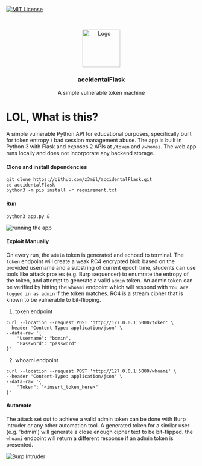 [![MIT License][license-shield]][license-url]

<!-- PROJECT LOGO -->
<br />
<p align="center">
  <a href="https://github.com/threatact0r/accidentalFlask">
    <img src="images/logo.png" alt="Logo" width="100" height="100">
  </a>

  <h3 align="center">accidentalFlask</h3>

  <p align="center">
    A simple vulnerable token machine
    <br />
  </p>
</p>

# LOL, What is this?
A simple vulnerable Python API for educational purposes, specifically built for token entropy / bad session management abuse. The app is built in Python 3 with Flask and exposes 2 APIs at ```/token``` and ```/whomai```. The web app runs locally and does not incorporate any backend storage.

#### Clone and install dependencies
``` 
git clone https://github.com/z3mil/accidentalFlask.git
cd accidentalFlask
python3 -m pip install -r requirement.txt
```

#### Run 
``` python3 app.py & ```

![running the app][screenshot1]

#### Exploit Manually
On every run, the ```admin``` token is generated and echoed to terminal. The ```token``` endpoint will create a weak RC4 encrypted blob based on the provided username and a substring of current epoch time, students can use tools like attack proxies (e.g. Burp sequencer) to enumrate the entropy of the token, and attempt to generate a valid ```admin``` token. An admin token can be verified by hitting the ```whoami``` endpoint which will respond with ```You are logged in as admin``` if the token matches. RC4 is a stream cipher that is known to be vulnerable to bit-flipping.

1. token endpoint
``` 
curl --location --request POST 'http://127.0.0.1:5000/token' \
--header 'Content-Type: application/json' \
--data-raw '{
    "Username": "bdmin",
    "Password": "password"
}'
```
2. whoami endpoint
```
curl --location --request POST 'http://127.0.0.1:5000/whoami' \
--header 'Content-Type: application/json' \
--data-raw '{
    "Token": "<insert_token_here>"
}'
```
#### Automate
The attack set out to achieve a valid admin token can be done with Burp intruder or any other automation tool. A generated token for a similar user (e.g. 'bdmin') will generate a close enough cipher text to be bit-flipped. the ```whoami``` endpoint will return a different response if an admin token is presented.

![Burp Intruder][screenshot2]

[license-shield]: https://img.shields.io/github/license/othneildrew/Best-README-Template.svg?style=flat-square
[license-url]: https://github.com/othneildrew/Best-README-Template/blob/master/LICENSE.txt
[screenshot1]: images/screenshot1.png
[screenshot2]: images/screenshot2.png
